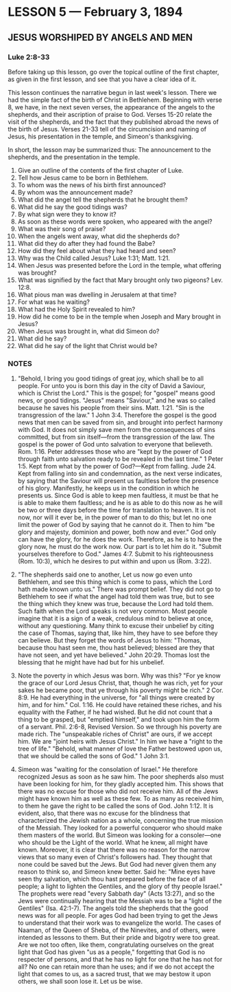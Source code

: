 # LESSON 5 — February 3, 1894

## JESUS WORSHIPED BY ANGELS AND MEN

### Luke 2:8-33

Before taking up this lesson, go over the topical outline of the first chapter, as given in the first lesson, and see that you have a clear idea of it.

This lesson continues the narrative begun in last week's lesson. There we had the simple fact of the birth of Christ in Bethlehem. Beginning with verse 8, we have, in the next seven verses, the appearance of the angels to the shepherds, and their ascription of praise to God. Verses 15-20 relate the visit of the shepherds, and the fact that they published abroad the news of the birth of Jesus. Verses 21-33 tell of the circumcision and naming of Jesus, his presentation in the temple, and Simeon's thanksgiving.

In short, the lesson may be summarized thus: The announcement to the shepherds, and the presentation in the temple.

1. Give an outline of the contents of the first chapter of Luke.
2. Tell how Jesus came to be born in Bethlehem.
3. To whom was the news of his birth first announced?
4. By whom was the announcement made?
5. What did the angel tell the shepherds that he brought them?
6. What did he say the good tidings was?
7. By what sign were they to know it?
8. As soon as these words were spoken, who appeared with the angel?
9. What was their song of praise?
10. When the angels went away, what did the shepherds do?
11. What did they do after they had found the Babe?
12. How did they feel about what they had heard and seen?
13. Why was the Child called Jesus? Luke 1:31; Matt. 1:21.
14. When Jesus was presented before the Lord in the temple, what offering was brought?
15. What was signified by the fact that Mary brought only two pigeons? Lev. 12:8.
16. What pious man was dwelling in Jerusalem at that time?
17. For what was he waiting?
18. What had the Holy Spirit revealed to him?
19. How did he come to be in the temple when Joseph and Mary brought in Jesus?
20. When Jesus was brought in, what did Simeon do?
21. What did he say?
22. What did he say of the light that Christ would be?

### NOTES

1. "Behold, I bring you good tidings of great joy, which shall be to all people. For unto you is born this day in the city of David a Saviour, which is Christ the Lord." This is the gospel; for "gospel" means good news, or good tidings. "Jesus" means "Saviour," and he was so called because he saves his people from their sins. Matt. 1:21. "Sin is the transgression of the law." 1 John 3:4. Therefore the gospel is the good news that men can be saved from sin, and brought into perfect harmony with God. It does not simply save men from the consequences of sins committed, but from sin itself—from the transgression of the law. The gospel is the power of God unto salvation to everyone that believeth. Rom. 1:16. Peter addresses those who are "kept by the power of God through faith unto salvation ready to be revealed in the last time." 1 Peter 1:5. Kept from what by the power of God?—Kept from falling. Jude 24. Kept from falling into sin and condemnation, as the next verse indicates, by saying that the Saviour will present us faultless before the presence of his glory. Manifestly, he keeps us in the condition in which he presents us. Since God is able to keep men faultless, it must be that he is able to make them faultless; and he is as able to do this now as he will be two or three days before the time for translation to heaven. It is not now, nor will it ever be, in the power of man to do this; but let no one limit the power of God by saying that he cannot do it. Then to him "be glory and majesty, dominion and power, both now and ever." God only can have the glory, for he does the work. Therefore, as he is to have the glory now, he must do the work now. Our part is to let him do it. "Submit yourselves therefore to God." James 4:7. Submit to his righteousness (Rom. 10:3), which he desires to put within and upon us (Rom. 3:22).

2. "The shepherds said one to another, Let us now go even unto Bethlehem, and see this thing which is come to pass, which the Lord hath made known unto us." There was prompt belief. They did not go to Bethlehem to see if what the angel had told them was true, but to see the thing which they knew was true, because the Lord had told them. Such faith when the Lord speaks is not very common. Most people imagine that it is a sign of a weak, credulous mind to believe at once, without any questioning. Many think to excuse their unbelief by citing the case of Thomas, saying that, like him, they have to see before they can believe. But they forget the words of Jesus to him: "Thomas, because thou hast seen me, thou hast believed; blessed are they that have not seen, and yet have believed." John 20:29. Thomas lost the blessing that he might have had but for his unbelief.

3. Note the poverty in which Jesus was born. Why was this? "For ye know the grace of our Lord Jesus Christ, that, though he was rich, yet for your sakes he became poor, that ye through his poverty might be rich." 2 Cor. 8:9. He had everything in the universe, for "all things were created by him, and for him." Col. 1:16. He could have retained these riches, and his equality with the Father, if he had wished. But he did not count that a thing to be grasped, but "emptied himself," and took upon him the form of a servant. Phil. 2:6-8, Revised Version. So we through his poverty are made rich. The "unspeakable riches of Christ" are ours, if we accept him. We are "joint heirs with Jesus Christ." In him we have a "right to the tree of life." "Behold, what manner of love the Father bestowed upon us, that we should be called the sons of God." 1 John 3:1.

4. Simeon was "waiting for the consolation of Israel." He therefore recognized Jesus as soon as he saw him. The poor shepherds also must have been looking for him, for they gladly accepted him. This shows that there was no excuse for those who did not receive him. All of the Jews might have known him as well as these few. To as many as received him, to them he gave the right to be called the sons of God. John 1:12. It is evident, also, that there was no excuse for the blindness that characterized the Jewish nation as a whole, concerning the true mission of the Messiah. They looked for a powerful conqueror who should make them masters of the world. But Simeon was looking for a consoler—one who should be the Light of the world. What he knew, all might have known. Moreover, it is clear that there was no reason for the narrow views that so many even of Christ's followers had. They thought that none could be saved but the Jews. But God had never given them any reason to think so, and Simeon knew better. Said he: "Mine eyes have seen thy salvation, which thou hast prepared before the face of all people; a light to lighten the Gentiles, and the glory of thy people Israel." The prophets were read "every Sabbath day" (Acts 13:27), and so the Jews were continually hearing that the Messiah was to be a "light of the Gentiles" (Isa. 42:1-7). The angels told the shepherds that the good news was for all people. For ages God had been trying to get the Jews to understand that their work was to evangelize the world. The cases of Naaman, of the Queen of Sheba, of the Ninevites, and of others, were intended as lessons to them. But their pride and bigotry were too great. Are we not too often, like them, congratulating ourselves on the great light that God has given "us as a people," forgetting that God is no respecter of persons, and that he has no light for one that he has not for all? No one can retain more than he uses; and if we do not accept the light that comes to us, as a sacred trust, that we may bestow it upon others, we shall soon lose it. Let us be wise.